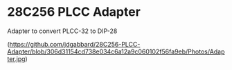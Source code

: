 # 28C256 PLCC Adapter
 Adapter to convert PLCC-32 to DIP-28

(https://github.com/jdgabbard/28C256-PLCC-Adapter/blob/306d31154cd738e034c6a12a9c060102f56fa9eb/Photos/Adapter.jpg)